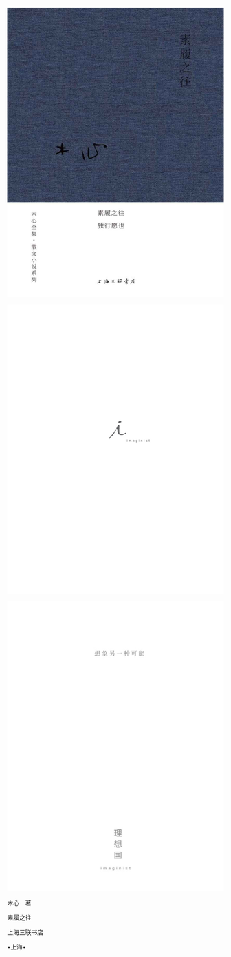    

![](/木心全集（典藏套装十六册）/images/00036.jpeg)

   

![](/木心全集（典藏套装十六册）/images/00037.jpeg)

![](/木心全集（典藏套装十六册）/images/00038.jpeg)

   

  

  

  

木心　著

素履之往

  

  

  

  

  

  

上海三联书店

•上海•